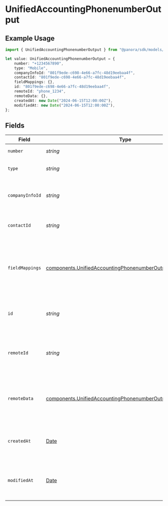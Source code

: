 # UnifiedAccountingPhonenumberOutput

## Example Usage

```typescript
import { UnifiedAccountingPhonenumberOutput } from "@panora/sdk/models/components";

let value: UnifiedAccountingPhonenumberOutput = {
    number: "+1234567890",
    type: "Mobile",
    companyInfoId: "801f9ede-c698-4e66-a7fc-48d19eebaa4f",
    contactId: "801f9ede-c698-4e66-a7fc-48d19eebaa4f",
    fieldMappings: {},
    id: "801f9ede-c698-4e66-a7fc-48d19eebaa4f",
    remoteId: "phone_1234",
    remoteData: {},
    createdAt: new Date("2024-06-15T12:00:00Z"),
    modifiedAt: new Date("2024-06-15T12:00:00Z"),
};
```

## Fields

| Field                                                                                                                                    | Type                                                                                                                                     | Required                                                                                                                                 | Description                                                                                                                              | Example                                                                                                                                  |
| ---------------------------------------------------------------------------------------------------------------------------------------- | ---------------------------------------------------------------------------------------------------------------------------------------- | ---------------------------------------------------------------------------------------------------------------------------------------- | ---------------------------------------------------------------------------------------------------------------------------------------- | ---------------------------------------------------------------------------------------------------------------------------------------- |
| `number`                                                                                                                                 | *string*                                                                                                                                 | :heavy_minus_sign:                                                                                                                       | The phone number                                                                                                                         | +1234567890                                                                                                                              |
| `type`                                                                                                                                   | *string*                                                                                                                                 | :heavy_minus_sign:                                                                                                                       | The type of phone number                                                                                                                 | Mobile                                                                                                                                   |
| `companyInfoId`                                                                                                                          | *string*                                                                                                                                 | :heavy_minus_sign:                                                                                                                       | The UUID of the associated company info                                                                                                  | 801f9ede-c698-4e66-a7fc-48d19eebaa4f                                                                                                     |
| `contactId`                                                                                                                              | *string*                                                                                                                                 | :heavy_minus_sign:                                                                                                                       | The UUID of the associated contact                                                                                                       | 801f9ede-c698-4e66-a7fc-48d19eebaa4f                                                                                                     |
| `fieldMappings`                                                                                                                          | [components.UnifiedAccountingPhonenumberOutputFieldMappings](../../models/components/unifiedaccountingphonenumberoutputfieldmappings.md) | :heavy_minus_sign:                                                                                                                       | The custom field mappings of the object between the remote 3rd party & Panora                                                            | {<br/>"custom_field_1": "value1",<br/>"custom_field_2": "value2"<br/>}                                                                   |
| `id`                                                                                                                                     | *string*                                                                                                                                 | :heavy_minus_sign:                                                                                                                       | The UUID of the phone number record                                                                                                      | 801f9ede-c698-4e66-a7fc-48d19eebaa4f                                                                                                     |
| `remoteId`                                                                                                                               | *string*                                                                                                                                 | :heavy_minus_sign:                                                                                                                       | The remote ID of the phone number in the context of the 3rd Party                                                                        | phone_1234                                                                                                                               |
| `remoteData`                                                                                                                             | [components.UnifiedAccountingPhonenumberOutputRemoteData](../../models/components/unifiedaccountingphonenumberoutputremotedata.md)       | :heavy_minus_sign:                                                                                                                       | The remote data of the phone number in the context of the 3rd Party                                                                      | {<br/>"raw_data": {<br/>"additional_field": "some value"<br/>}<br/>}                                                                     |
| `createdAt`                                                                                                                              | [Date](https://developer.mozilla.org/en-US/docs/Web/JavaScript/Reference/Global_Objects/Date)                                            | :heavy_minus_sign:                                                                                                                       | The created date of the phone number record                                                                                              | 2024-06-15T12:00:00Z                                                                                                                     |
| `modifiedAt`                                                                                                                             | [Date](https://developer.mozilla.org/en-US/docs/Web/JavaScript/Reference/Global_Objects/Date)                                            | :heavy_minus_sign:                                                                                                                       | The last modified date of the phone number record                                                                                        | 2024-06-15T12:00:00Z                                                                                                                     |